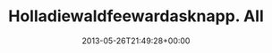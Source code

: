 ---
retweeted: false
source: <a href="http://twitter.com" rel="nofollow">Twitter Web Client</a>
entities:
  hashtags: []
  symbols: []
  user_mentions:
  - name: Felix (@thegcat@kif.rocks)
    screen_name: thegcat
    indices:
    - '55'
    - '63'
    id_str: '17564058'
    id: '17564058'
  urls: []
display_text_range:
- '0'
- '68'
favorite_count: '0'
id_str: '338773908327133184'
truncated: false
retweet_count: '0'
id: '338773908327133184'
created_at: Sun May 26 21:49:28 +0000 2013
favorited: false
full_text: Holladiewaldfeewardasknapp. Alles Gute zum Geburtstag, [@thegcat](https://twitter.com/thegcat)!
  :-)
lang: de
tags:
- pesos:twitter
date: '2013-05-26T21:49:28+00:00'
src: https://twitter.com/bascht/status/338773908327133184
original_url: https://twitter.com/bascht/status/338773908327133184
type: twitter_tweet
text: Holladiewaldfeewardasknapp. Alles Gute zum Geburtstag, [@thegcat](https://twitter.com/thegcat)!
  :-)
title: Holladiewaldfeewardasknapp. All

---